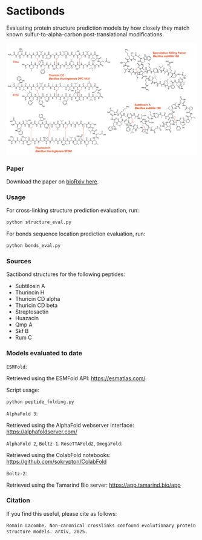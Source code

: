 # Sactibonds
Evaluating protein structure prediction models by how closely they match known sulfur-to-alpha-carbon post-translational modifications.


![Structures of some known sactipeptides](sactibonds.png)


### Paper 

Download the paper on [bioRxiv here](https://www.biorxiv.org/content/10.1101/2025.03.17.643596v1).


### Usage

For cross-linking structure prediction evaluation, run:

```bash
python structure_eval.py
```

For bonds sequence location prediction evaluation, run:

```bash
python bonds_eval.py
```


### Sources

Sactibond structures for the following peptides:

- Subtilosin A
- Thurincin H
- Thuricin CD alpha
- Thuricin CD beta
- Streptosactin
- Huazacin
- Qmp A
- Skf B
- Rum C

### Models evaluated to date

`ESMFold`:

Retrieved using the ESMFold API: https://esmatlas.com/. 

Script usage:
```bash
python peptide_folding.py
```

`AlphaFold 3`:

Retrieved using the AlphaFold webserver interface: https://alphafoldserver.com/

`AlphaFold 2`, `Boltz-1`. `RoseTTAFold2`, `OmegaFold`: 

Retrieved using the ColabFold notebooks: https://github.com/sokrypton/ColabFold

`Boltz-2`:

Retrieved using the Tamarind Bio server: https://app.tamarind.bio/app


### Citation

If you find this useful, please cite as follows:

```
Romain Lacombe. Non-canonical crosslinks confound evolutionary protein structure models. arXiv, 2025.
```


